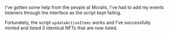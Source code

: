 I've gotten some help from the people at Moralis, I've had to add my events listeners through the interface as the script kept failing.

Fortunately, the script `updateActiveItems` works and I've successfully minted and listed 3 identical NFTs that are now listed.
